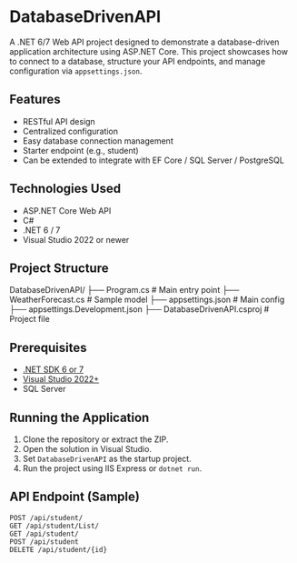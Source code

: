 ﻿# DatabaseDrivenAPI

A .NET 6/7 Web API project designed to demonstrate a database-driven application architecture using ASP.NET Core. This project showcases how to connect to a database, structure your API endpoints, and manage configuration via `appsettings.json`.

## Features

- RESTful API design
- Centralized configuration
- Easy database connection management
- Starter endpoint (e.g., student)
- Can be extended to integrate with EF Core / SQL Server / PostgreSQL

## Technologies Used

- ASP.NET Core Web API
- C#
- .NET 6 / 7
- Visual Studio 2022 or newer

## Project Structure

DatabaseDrivenAPI/
├── Program.cs # Main entry point
├── WeatherForecast.cs # Sample model
├── appsettings.json # Main config
├── appsettings.Development.json
├── DatabaseDrivenAPI.csproj # Project file

## Prerequisites

- [.NET SDK 6 or 7](https://dotnet.microsoft.com/download)
- [Visual Studio 2022+](https://visualstudio.microsoft.com/)
- SQL Server 

## Running the Application

1. Clone the repository or extract the ZIP.
2. Open the solution in Visual Studio.
3. Set `DatabaseDrivenAPI` as the startup project.
4. Run the project using IIS Express or `dotnet run`.

## API Endpoint (Sample)

```http
POST /api/student/
GET /api/student/List/
GET /api/student/
POST /api/student
DELETE /api/student/{id}

